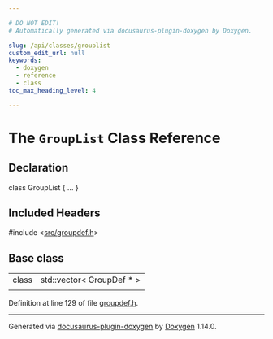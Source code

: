 ```yaml
---

# DO NOT EDIT!
# Automatically generated via docusaurus-plugin-doxygen by Doxygen.

slug: /api/classes/grouplist
custom_edit_url: null
keywords:
  - doxygen
  - reference
  - class
toc_max_heading_level: 4

---
```


<div class="doxyPage">

# The `GroupList` Class Reference



## Declaration

<div class="doxyDeclaration">
class GroupList { ... }
</div>

## Included Headers

<div class="doxyIncludesList">#include &lt;<a href="/web-doxygen/docs/api/files/src/groupdef-h">src/groupdef.h</a>&gt;
</div>

## Base class

<table class="doxyMembersIndex">

<tr class="doxyMemberIndexItem">
<td class="doxyMemberIndexItemType" align="left" valign="top">class</td>
<td class="doxyMemberIndexItemName" align="left" valign="top">std::vector&lt; GroupDef * &gt;</td>
</tr>
<tr class="doxyMemberIndexSeparator">
<td class="doxyMemberIndexSeparator" colspan="2"></td>
</tr>

</table>


<p>Definition at line 129 of file <a href="/web-doxygen/docs/api/files/src/groupdef-h">groupdef.h</a>.</p>


<hr/>

<p class="doxyGeneratedBy">Generated via <a href="https://github.com/xpack/docusaurus-plugin-doxygen">docusaurus-plugin-doxygen</a> by <a href="https://www.doxygen.nl">Doxygen</a> 1.14.0.</p>

</div>
